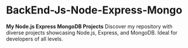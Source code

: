 # BackEnd-Js-Node-Express-Mongo
**My Node.js Express MongoDB Projects**  Discover my repository with diverse projects showcasing Node.js, Express, and MongoDB. Ideal for developers of all levels.

